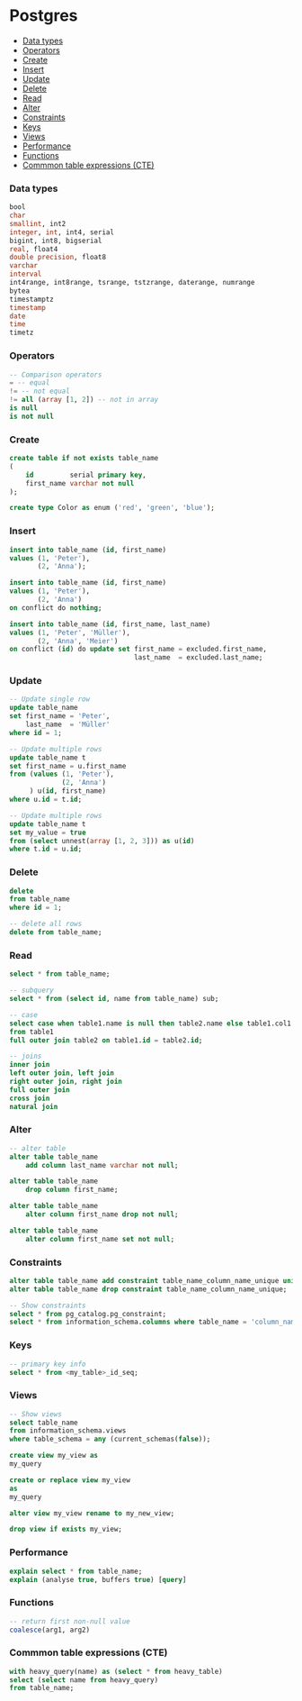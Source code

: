 <!-- markdownlint-disable MD001 -->

# Postgres

- [Data types](#data-types)
- [Operators](#operators)
- [Create](#create)
- [Insert](#insert)
- [Update](#update)
- [Delete](#delete)
- [Read](#read)
- [Alter](#alter)
- [Constraints](#constraints)
- [Keys](#keys)
- [Views](#views)
- [Performance](#performance)
- [Functions](#functions)
- [Commmon table expressions (CTE)](#commmon-table-expressions-cte)

### Data types

```sql
bool
char
smallint, int2
integer, int, int4, serial
bigint, int8, bigserial
real, float4
double precision, float8
varchar
interval
int4range, int8range, tsrange, tstzrange, daterange, numrange
bytea
timestamptz
timestamp
date
time
timetz
```

### Operators

```sql
-- Comparison operators
= -- equal
!= -- not equal
!= all (array [1, 2]) -- not in array
is null
is not null
```

### Create

```sql
create table if not exists table_name
(
    id         serial primary key,
    first_name varchar not null
);

create type Color as enum ('red', 'green', 'blue');
```

### Insert

```sql
insert into table_name (id, first_name)
values (1, 'Peter'),
       (2, 'Anna');

insert into table_name (id, first_name)
values (1, 'Peter'),
       (2, 'Anna')
on conflict do nothing;

insert into table_name (id, first_name, last_name)
values (1, 'Peter', 'Müller'),
       (2, 'Anna', 'Meier')
on conflict (id) do update set first_name = excluded.first_name,
                               last_name  = excluded.last_name;
```

### Update

```sql
-- Update single row
update table_name
set first_name = 'Peter',
    last_name  = 'Müller'
where id = 1;

-- Update multiple rows
update table_name t
set first_name = u.first_name
from (values (1, 'Peter'),
             (2, 'Anna')
     ) u(id, first_name)
where u.id = t.id;

-- Update multiple rows
update table_name t
set my_value = true
from (select unnest(array [1, 2, 3])) as u(id)
where t.id = u.id;
```

### Delete

```sql
delete
from table_name
where id = 1;

-- delete all rows
delete from table_name;
```

### Read

```sql
select * from table_name;

-- subquery
select * from (select id, name from table_name) sub;

-- case
select case when table1.name is null then table2.name else table1.col1 end as name
from table1
full outer join table2 on table1.id = table2.id;

-- joins
inner join
left outer join, left join
right outer join, right join
full outer join
cross join
natural join

```

### Alter

```sql
-- alter table
alter table table_name
    add column last_name varchar not null;

alter table table_name
    drop column first_name;

alter table table_name
    alter column first_name drop not null;

alter table table_name
    alter column first_name set not null;
```

### Constraints

```sql
alter table table_name add constraint table_name_column_name_unique unique (column_name);
alter table table_name drop constraint table_name_column_name_unique;

-- Show constraints
select * from pg_catalog.pg_constraint;
select * from information_schema.columns where table_name = 'column_name';
```

### Keys

``` sql
-- primary key info
select * from <my_table>_id_seq;
```

### Views

```sql
-- Show views
select table_name
from information_schema.views
where table_schema = any (current_schemas(false));

create view my_view as
my_query

create or replace view my_view
as
my_query

alter view my_view rename to my_new_view;

drop view if exists my_view;
```

### Performance

```sql
explain select * from table_name;
explain (analyse true, buffers true) [query]
```

### Functions

``` sql
-- return first non-null value
coalesce(arg1, arg2)
```

### Commmon table expressions (CTE)

``` sql
with heavy_query(name) as (select * from heavy_table)
select (select name from heavy_query)
from table_name;
```
